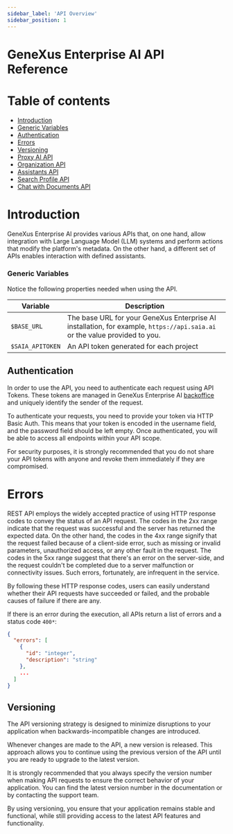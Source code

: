 ```yaml
---
sidebar_label: 'API Overview'
sidebar_position: 1
---
```


# GeneXus Enterprise AI API Reference

Table of contents
=================

* [Introduction ](#introduction)
* [Generic Variables](#generic-variables)
* [Authentication ](#authentication)
* [Errors ](#errors)
* [Versioning ](#versioning)
* [Proxy AI API](../ProxyAPI.md)
* [Organization API](OrganizationAPI.md)
* [Assistants API](AssistantsAPI.md)
* [Search Profile API](SearchProfileAPI.md)
* [Chat with Documents API](ChatWithDocumentsAPI.md)


# Introduction
GeneXus Enterprise AI provides various APIs that, on one hand, allow integration with Large Language Model (LLM) systems and perform actions that modify the platform's metadata. On the other hand, a different set of APIs enables interaction with defined assistants.

### Generic Variables
Notice the following properties needed when using the API.

| Variable | Description |
| ------ | ---------------------- |
| `$BASE_URL` | The base URL for your GeneXus Enterprise AI installation, for example, `https://api.saia.ai` or the value provided to you. |
| `$SAIA_APITOKEN` | An API token generated for each project |


## Authentication
In order to use the API, you need to authenticate each request using API Tokens. These tokens are managed in GeneXus Enterprise AI [backoffice](Backoffice.md) and uniquely identify the sender of the request.

To authenticate your requests, you need to provide your token via HTTP Basic Auth. This means that your token is encoded in the username field, and the password field should be left empty. Once authenticated, you will be able to access all endpoints within your API scope.

For security purposes, it is strongly recommended that you do not share your API tokens with anyone and revoke them immediately if they are compromised.

# Errors
REST API employs the widely accepted practice of using HTTP response codes to convey the status of an API request. The codes in the 2xx range indicate that the request was successful and the server has returned the expected data. On the other hand, the codes in the 4xx range signify that the request failed because of a client-side error, such as missing or invalid parameters, unauthorized access, or any other fault in the request. The codes in the 5xx range suggest that there's an error on the server-side, and the request couldn't be completed due to a server malfunction or connectivity issues. Such errors, fortunately, are infrequent in the service.

By following these HTTP response codes, users can easily understand whether their API requests have succeeded or failed, and the probable causes of failure if there are any.


If there is an error during the execution, all APIs return a list of errors and a status code `400*`:

```json
{
  "errors": [
    {
      "id": "integer",
      "description": "string"
    },
    ...
  ]
}
```

## Versioning
The API versioning strategy is designed to minimize disruptions to your application when backwards-incompatible changes are introduced.

Whenever changes are made to the API, a new version is released. This approach allows you to continue using the previous version of the API until you are ready to upgrade to the latest version.

It is strongly recommended that you always specify the version number when making API requests to ensure the correct behavior of your application. You can find the latest version number in the documentation or by contacting the support team.

By using versioning, you ensure that your application remains stable and functional, while still providing access to the latest API features and functionality.
